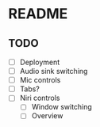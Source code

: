 # README

## TODO
- [ ] Deployment
- [ ] Audio sink switching
- [ ] Mic controls
- [ ] Tabs?
- [ ] Niri controls
  - [ ] Window switching
  - [ ] Overview
